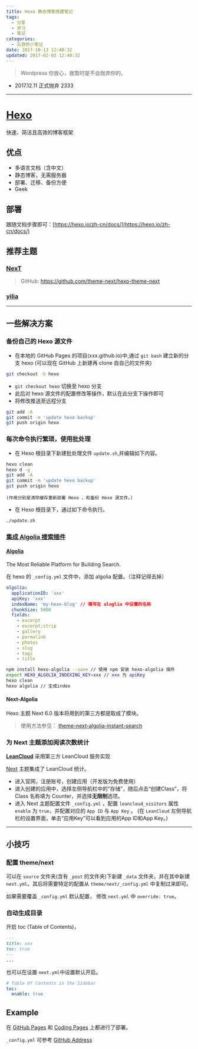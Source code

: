```yaml
---
title: Hexo 静态博客搭建笔记
tags:
  - 分享
  - 学习
  - 笔记
categories:
  - 云游的小笔记
date: 2017-10-13 12:40:32
updated: 2017-02-02 12:40:32
---
```


> Wordpress 你放心，我暂时是不会抛弃你的。
- 2017.12.11 正式抛弃 2333

---

# [Hexo](https://hexo.io/)

快速、简洁且高效的博客框架

<!-- more -->

## 优点

- 多语言文档（含中文）
- 静态博客，无需服务器
- 部署、迁移、备份方便
- Geek

## 部署

跟随文档步骤即可：[https://hexo.io/zh-cn/docs/](https://hexo.io/zh-cn/docs/)

## 推荐主题

### [NexT](https://theme-next.org/)

> GitHub: <https://github.com/theme-next/hexo-theme-next>

### [yilia](https://github.com/litten/hexo-theme-yilia)

---

## 一些解决方案

### 备份自己的 Hexo 源文件

- 在本地的 GitHub Pages 的项目(xxx.github.io)中,通过 `git bash` 建立新的分支 hexo
(可以现在 GitHub 上新建再 clone 自自己的文件夹)

```bash
git checkout -b hexo
```

- `git checkout hexo` 切换至 hexo 分支
- 此后对 hexo 源文件的配置修改等操作，默认在此分支下操作即可
- 将修改推送至远程分支

```bash
git add -A
git commit -m 'update hexo backup'
git push origin hexo
```

### 每次命令执行繁琐，使用批处理

- 在 Hexo 根目录下新建批处理文件 `update.sh`,并编辑如下内容。

```bash
hexo clean
hexo d -g
git add -A
git commit -m 'update hexo backup'
git push origin hexo
```

    (作用分别是清除缓存重新部署 Hexo ，和备份 Hexo 源文件。)

- 在 Hexo 根目录下，通过如下命令执行。

```bash
./update.sh
```

### [集成 Algolia 搜索插件](https://www.npmjs.com/package/hexo-algolia)

#### [Algolia](https://www.algolia.com/)

The Most Reliable Platform for Building Search.

在 hexo 的 `_config.yml` 文件中，添加 algolia 配置。（注释记得去掉）

```yml
algolia:
  applicationID: 'xxx'
  apiKey: 'xxx'
  indexName: 'my-hexo-blog' // 填写在 aloglia 中设置的名称
  chunkSize: 5000
  fields:
    - excerpt
    - excerpt:strip
    - gallery
    - permalink
    - photos
    - slug
    - tags
    - title
```

```sh
npm install hexo-algolia --save // 使用 npm 安装 hexo-algolia 插件
export HEXO_ALGOLIA_INDEXING_KEY=xxx // xxx 为 apiKey
hexo clean
hexo algolia // 生成index
```

#### Next-Algolia

Hexo 主题 Next 6.0 版本将用到的第三方都提取成了模块。

> 使用方法参见： [theme-next-algolia-instant-search](https://github.com/theme-next/theme-next-algolia-instant-search)

### 为 Next 主题添加阅读次数统计

[**LeanCloud**](http://leancloud.cn)
采用第三方 LeanCloud 服务实现

[Next](http://theme-next.iissnan.com/) 主题集成了 LeanCloud 统计。

- 进入官网，注册账号，创建应用（开发版为免费使用）
- 进入创建的应用中，选择左侧导航栏中的“存储”，随后点击“创建Class”，将 Class 名称填为 Counter，并选择**无限制**选项。
- 进入 Next 主题配置文件 `_config.yml` ，配置 `leancloud_visitors` 属性 `enable` 为 `true`，并配置对应的 `App ID` 与 `App Key` 。 (在 `LeanCloud` 左侧导航栏的设置界面，单击“应用Key”可以看到应用的App ID和App Key。)

---

## 小技巧
### 配置 theme/next 
可以在 `source` 文件夹(含有 `_post` 的文件夹)下新建 `_data` 文件夹，并在其中新建 `next.yml`。其后将需要特定的配置从 `theme/next/_config.yml` 中复制过来即可。

如果需要覆盖 `_config.yml` 默认配置， 修改 `next.yml` 中 `override: true`。

### 自动生成目录

开启 toc (Table of Contents)，

```md
---
title: xxx
toc: true
---
...
```

也可以在设置 `next.yml`中设置默认开启。

```yml
# Table Of Contents in the Sidebar
toc:
  enable: true
```

## Example

在 [GitHub Pages](http://yunyoujun.github.io) 和 [Coding Pages](http://yunyoujun.coding.me) 上都进行了部署。

`_config.yml` 可参考 [GitHub Address](https://github.com/YunYouJun/yunyoujun.github.io)